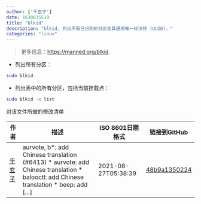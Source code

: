 ```yaml
---
author: ['千玄子']
date: 1630035519
title: "blkid"
description: "blkid, 列出所有已识别的分区及其通用唯一标识符 (UUID)。"
categories: "linux"
---
```

> 更多信息：<https://manned.org/blkid>.

- 列出所有分区：

```bash
sudo blkid
```

- 列出表中的所有分区，包括当前挂载点：

```bash
sudo blkid -o list
```
对该文件所做的修改清单


作者 | 描述 | ISO 8601日期格式 | 链接到GitHub
------|-----|-----|-----
[千玄子](mailto:ownbyzjuyk@gmail.com) | aurvote, b*: add Chinese translation (#6413) * aurvote: add Chinese translation * balooctl: add Chinese translation * beep: add [...] | 2021-08-27T05:38:39 | [48b9a1350224](https://github.com/tldr-pages/tldr/commit/48b9a1350224488b69961f84ad4d2b93cc85324e)

